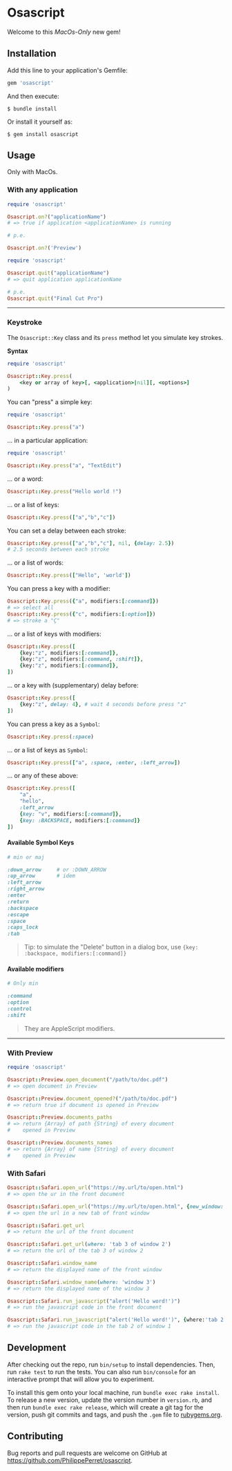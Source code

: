 # Osascript

Welcome to this *MacOs-Only* new gem!

## Installation

Add this line to your application's Gemfile:

```ruby
gem 'osascript'
```

And then execute:

    $ bundle install

Or install it yourself as:

    $ gem install osascript

## Usage

Only with MacOs.

### With any application

~~~ruby
require 'osascript'

Osascript.on?("applicationName")
# => true if application <applicationName> is running

# p.e.

Osascript.on?('Preview')

~~~

~~~ruby
require 'osascript'

Osascript.quit("applicationName")
# => quit application applicationName

# p.e.
Osascript.quit("Final Cut Pro")

~~~

---

<a name="keystroke"></a>

### Keystroke

The `Osascript::Key` class and its `press` method let you simulate key strokes.

**Syntax**

~~~ruby
require 'osascript'

Osascript::Key.press(
    <key or array of key>[, <application>|nil][, <options>]
)
~~~


You can "press" a simple key:

~~~ruby
require 'osascript'

Osascript::Key.press("a")
~~~

… in a particular application:

~~~ruby
require 'osascript'

Osascript::Key.press("a", "TextEdit")
~~~

… or a word:

~~~ruby
Osascript::Key.press("Hello world !")
~~~

… or a list of keys:

~~~ruby
Osascript::Key.press(["a","b","c"])
~~~

You can set a delay between each stroke:

~~~ruby
Osascript::Key.press(["a","b","c"], nil, {delay: 2.5})
# 2.5 seconds between each stroke
~~~

… or a list of words:

~~~ruby
Osascript::Key.press(["Hello", 'world'])
~~~

You can press a key with a modifier:

~~~ruby
Osascript::Key.press({"a", modifiers:[:command]})
# => select all
Osascript::Key.press({"c", modifiers:[:option]})
# => stroke a "Ç"
~~~

… or a list of keys with modifiers:

~~~ruby
Osascript::Key.press([
    {key:"z", modifiers:[:command]},
    {key:"z", modifiers:[:command, :shift]},
    {key:"z", modifiers:[:command]},
])
~~~

… or a key with (supplementary) delay before:

~~~ruby
Osascript::Key.press([
    {key:"z", delay: 4}, # wait 4 seconds before press "z"
])
~~~

You can press a key as a `Symbol`:

~~~ruby
Osascript::Key.press(:space)
~~~

… or a list of keys as `Symbol`:

~~~ruby
Osascript::Key.press(["a", :space, :enter, :left_arrow])
~~~

… or any of these above:

~~~ruby
Osascript::Key.press([
    "a",
    "hello",
    :left_arrow
    {key: "v", modifiers:[:command]},
    {key: :BACKSPACE, modifiers:[:command]}
])
~~~

#### Available Symbol Keys

~~~ruby
# min or maj

:down_arrow     # or :DOWN_ARROW
:up_arrow       # idem
:left_arrow
:right_arrow
:enter
:return
:backspace
:escape
:space
:caps_lock
:tab

~~~

> Tip: to simulate the "Delete" button in a dialog box, use `{key: :backspace, modifiers:[:command]}`

#### Available modifiers

~~~ruby
# Only min

:command
:option
:control
:shift

~~~

> They are AppleScript modifiers.

---

<a name="preview"></a>

### With Preview

~~~ruby
require 'osascript'

Osascript::Preview.open_document("/path/to/doc.pdf")
# => open document in Preview

Osascript::Preview.document_opened?("/path/to/doc.pdf")
# => return true if document is opened in Preview

Osascript::Preview.documents_paths
# => return {Array} of path {String} of every document
#    opened in Preview

Osascript::Preview.documents_names
# => return {Array} of name {String} of every document
#    opened in Preview
~~~

<a name="safari"></a>

### With Safari

~~~ruby
Osascript::Safari.open_url("https://my.url/to/open.html")
# => open the ur in the front document

Osascript::Safari.open_url("https://my.url/to/open.html", {new_window: true})
# => open the url in a new tab of front window

Osascript::Safari.get_url
# => return the url of the front document

Osascript::Safari.get_url(where: 'tab 3 of window 2')
# => return the url of the tab 3 of window 2

Osascript::Safari.window_name
# => return the displayed name of the front window

Osascript::Safari.window_name(where: 'window 3')
# => return the displayed name of the window 3

Osascript::Safari.run_javascript("alert('Hello word!')")
# => run the javascript code in the front document

Osascript::Safari.run_javascript("alert('Hello word!')", {where:'tab 2 of window 1'})
# => run the javascript code in the tab 2 of window 1

~~~


## Development

After checking out the repo, run `bin/setup` to install dependencies. Then, run `rake test` to run the tests. You can also run `bin/console` for an interactive prompt that will allow you to experiment.

To install this gem onto your local machine, run `bundle exec rake install`. To release a new version, update the version number in `version.rb`, and then run `bundle exec rake release`, which will create a git tag for the version, push git commits and tags, and push the `.gem` file to [rubygems.org](https://rubygems.org).

## Contributing

Bug reports and pull requests are welcome on GitHub at https://github.com/PhilippePerret/osascript.

